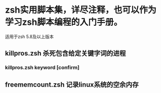 # zsh实用脚本集，详尽注释，也可以作为学习zsh脚本编程的入门手册。
适用于zsh 5.8及以上版本

## killpros.zsh	杀死包含给定关键字词的进程
### killpros.zsh keyword [confirm]

## freememcount.zsh	记录linux系统的空余内存

